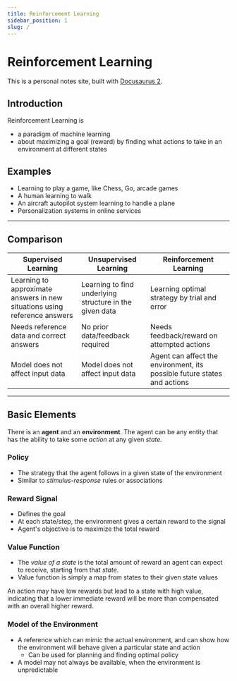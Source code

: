 ```yaml
---
title: Reinforcement Learning
sidebar_position: 1
slug: /
---
```


# Reinforcement Learning

This is a personal notes site, built with [Docusaurus 2](https://docusaurus.io/).

## Introduction

Reinforcement Learning is

- a paradigm of machine learning
- about maximizing a goal (reward) by finding what actions to take in an environment at different states

## Examples

- Learning to play a game, like Chess, Go, arcade games
- A human learning to walk
- An aircraft autopilot system learning to handle a plane
- Personalization systems in online services

---

## Comparison

| **Supervised Learning**                                      | **Unsupervised Learning**                               | **Reinforcement Learning**                                   |
| ------------------------------------------------------------ | ------------------------------------------------------- | ------------------------------------------------------------ |
| Learning to approximate answers in new situations using reference answers | Learning to find underlying structure in the given data | Learning optimal strategy by trial and error                 |
| Needs reference data and correct answers                     | No prior data/feedback required                         | Needs feedback/reward on attempted actions                   |
| Model does not affect input data                             | Model does not affect input data                        | Agent can affect the environment, its possible future states and actions |

---

## Basic Elements

There is an **agent** and an **environment**. The agent can be any entity that has the ability to take some *action* at any given *state*.

### Policy

- The strategy that the agent follows in a given state of the environment
- Similar to *stimulus-response* rules or associations

### Reward Signal

- Defines the goal
- At each state/step, the environment gives a certain reward to the signal
- Agent's objective is to maximize the total reward

### Value Function

- The *value of a state* is the total amount of reward an agent can expect to receive, starting from that *state*. 
- Value function is simply a map from states to their given state values

An action may have low rewards but lead to a state with high value, indicating that a lower immediate reward will be more than compensated with an overall higher reward.

### Model of the Environment

- A reference which can mimic the actual environment, and can show how the environment will behave given a particular state and action
  - Can be used for planning and finding optimal policy
- A model may not always be available, when the environment is unpredictable